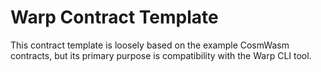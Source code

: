 # Warp Contract Template

This contract template is loosely based on the example CosmWasm contracts, but its primary purpose is compatibility with the Warp CLI tool.
